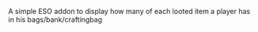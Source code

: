 A simple ESO addon to display how many of each looted item a player has in his bags/bank/craftingbag